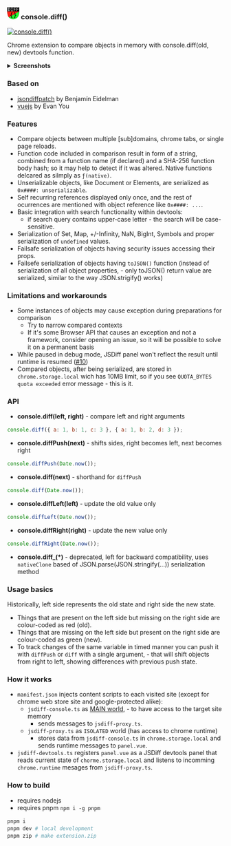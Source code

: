 ### ![](./src/img/panel-icon28.png) console.diff()

[![console.diff()](https://storage.googleapis.com/web-dev-uploads/image/WlD8wC6g8khYWPJUsQceQkhXSlv1/tbyBjqi7Zu733AAKA5n4.png)](https://chrome.google.com/webstore/detail/jsdiff-devtool/iefeamoljhdcpigpnpggeiiabpnpgonb)

Chrome extension to compare objects in memory with console.diff(old, new) devtools function.

<details>
  <summary> <strong>Screenshots</strong> </summary>

- Comparing two objects
  ![screenshot](./src/img/screenshot-01.png)

- Tracking changes in localStorage (unchanged are hidden)
  ![screenshot](./src/img/screenshot-02.png)

</details>

### Based on

- [jsondiffpatch](https://github.com/benjamine/jsondiffpatch) by Benjamín Eidelman
- [vuejs](https://github.com/vuejs) by Evan You

### Features

- Compare objects between multiple [sub]domains, chrome tabs, or single page reloads.
- Function code included in comparison result in form of a string, combined from a function name (if declared) and a SHA-256 function body hash; so it may help to detect if it was altered. Native functions delcared as silmply as `ƒ(native)`.
- Unserializable objects, like Document or Elements, are serialized as `0x####: unserializable`.
- Self recurring references displayed only once, and the rest of ocurrences are mentioned with object reference like `0x####: ...`.
- Basic integration with search functionality within devtools:
  - if search query contains upper-case letter - the search will be case-sensitive.
- Serialization of Set, Map, +/-Infinity, NaN, BigInt, Symbols and proper serialization of `undefined` values.
- Failsafe serialization of objects having security issues accessing their props.
- Failsefe serialization of objects having `toJSON()` function (instead of serialization of all object properties, - only toJSON() return value are serialized, similar to the way JSON.strigify() works)

### Limitations and workarounds

- Some instances of objects may cause exception during preparations for comparison
  - Try to narrow compared contexts
  - If it's some Browser API that causes an exception and not a framework, consider opening an issue, so it will be possible to solve it on a permanent basis
- While paused in debug mode, JSDiff panel won't reflect the result until runtime is resumed ([#10][i10])
- Compared objects, after being serialized, are stored in `chrome.storage.local` wich has 10MB limit, so if you see `QUOTA_BYTES quota exceeded` error message - this is it.

[i10]: https://github.com/zendive/jsdiff/issues/10

### API

- **console.diff(left, right)** - compare left and right arguments

```javascript
console.diff({ a: 1, b: 1, c: 3 }, { a: 1, b: 2, d: 3 });
```

- **console.diffPush(next)** - shifts sides, right becomes left, next becomes right

```javascript
console.diffPush(Date.now());
```

- **console.diff(next)** - shorthand for `diffPush`

```javascript
console.diff(Date.now());
```

- **console.diffLeft(left)** - update the old value only

```javascript
console.diffLeft(Date.now());
```

- **console.diffRight(right)** - update the new value only

```javascript
console.diffRight(Date.now());
```

- **console.diff\_(\*)** - deprecated, left for backward compatibility, uses `nativeClone` based of JSON.parse(JSON.stringify(...)) serialization method

### Usage basics

Historically, left side represents the old state and right side the new state.

- Things that are present on the left side but missing on the right side are colour-coded as red (old).
- Things that are missing on the left side but present on the right side are colour-coded as green (new).
- To track changes of the same variable in timed manner you can push it with `diffPush` or `diff` with a single argument, - that will shift objects from right to left, showing differences with previous push state.

### How it works

- `manifest.json` injects content scripts to each visited site (except for chrome web store site and google-protected alike):
  - `jsdiff-console.ts` as [MAIN world](https://developer.chrome.com/docs/extensions/reference/scripting/#type-ExecutionWorld), - to have access to the target site memory
    - sends messages to `jsdiff-proxy.ts`.
  - `jsdiff-proxy.ts` as `ISOLATED` world (has access to chrome runtime)
    - stores data from `jsdiff-console.ts` in `chrome.storage.local` and sends runtime messages to `panel.vue`.
- `jsdiff-devtools.ts` registers `panel.vue` as a JSDiff devtools panel that reads current state of `chorme.storage.local` and listens to incomming `chrome.runtime` mesages from `jsdiff-proxy.ts`.

### How to build

- requires nodejs
- requires pnpm `npm i -g pnpm`

```sh
pnpm i
pnpm dev # local development
pnpm zip # make extension.zip
```
